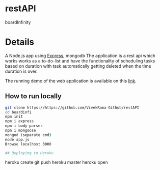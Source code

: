 # restAPI
boardInfinity
# Details
A Node.js app using [Express](http://expressjs.com/), mongodb 
The application is a rest api which works works as a to-do-list and have the functionality of scheduling tasks based on duration with task automatically getting deleted when the time duration is over.

The running demo of the web application is available on this [link](https://task-creator-gaurv.herokuapp.com/list/).

## How to run locally
```sh
git clone https://https://github.com/VivekRana-Github/restAPI
cd boardinfi
npm init
npm i express
npm i body-parser
npm i mongoose
mongod (separate cmd)
node app.js
Browse localhost 3000

## Deploying to Heroku

```
heroku create
git push heroku master
heroku open
```
